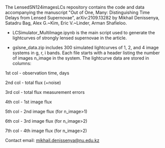 The LensedSN124imagesLCs repository contains the code and data accompanying the manuscript 
"Out of One, Many: Distinguishing Time Delays from Lensed Supernovae", arXiv:2109.13282 
by Mikhail Denissenya, Satadru Bag, Alex G.~Kim, Eric V.~Linder, Arman Shafieloo.


* LCSimulator_MultiImage.ipynb is the main script used to generate the lightcurves of strongly lensed supernovae in the article.


* gslsne_data.zip includes 300  simulated  lightcurves  of  1, 2, and 4  image  systems in g, r, i bands.
Each file starts with a header listing the number of images n_image in the system. The lightcurve data are stored in columns:


1st col - observation time, days

2nd col - total flux (+noise)

3rd col - total flux measurement errors

4th col - 1st image flux

5th col - 2nd image flux (for n_image>1)

6th col - 3rd image flux (for n_image>2)

7th col - 4th image flux (for n_image>2)


Contact email: mikhail.denissenya@nu.edu.kz



